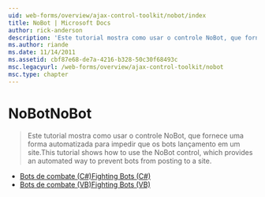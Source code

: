 ```yaml
---
uid: web-forms/overview/ajax-control-toolkit/nobot/index
title: NoBot | Microsoft Docs
author: rick-anderson
description: 'Este tutorial mostra como usar o controle NoBot, que fornece uma forma automatizada para impedir que os bots lançamento em um site.'
ms.author: riande
ms.date: 11/14/2011
ms.assetid: cbf87e68-de7a-4216-b328-50c30f68493c
msc.legacyurl: /web-forms/overview/ajax-control-toolkit/nobot
msc.type: chapter
---
```

<a name="nobot"></a><span data-ttu-id="85b6b-103">NoBot</span><span class="sxs-lookup"><span data-stu-id="85b6b-103">NoBot</span></span>
====================
> <span data-ttu-id="85b6b-104">Este tutorial mostra como usar o controle NoBot, que fornece uma forma automatizada para impedir que os bots lançamento em um site.</span><span class="sxs-lookup"><span data-stu-id="85b6b-104">This tutorial shows how to use the NoBot control, which provides an automated way to prevent bots from posting to a site.</span></span>


- [<span data-ttu-id="85b6b-105">Bots de combate (C#)</span><span class="sxs-lookup"><span data-stu-id="85b6b-105">Fighting Bots (C#)</span></span>](fighting-bots-cs.md)
- [<span data-ttu-id="85b6b-106">Bots de combate (VB)</span><span class="sxs-lookup"><span data-stu-id="85b6b-106">Fighting Bots (VB)</span></span>](fighting-bots-vb.md)
